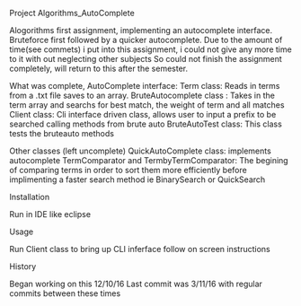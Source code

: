 
Project  Algorithms_AutoComplete

Alogorithms first assignment, implementing an autocomplete interface. Bruteforce first followed by a quicker autocomplete. 
Due to the amount of time(see commets) i put into this assignment, i could not give any more time to it with out neglecting other subjects
So could not finish the assignment completely, will return to this after the semester.

What was complete, 
AutoComplete interface:
Term class: Reads in terms from a .txt file saves to an array.
BruteAutocomplete class : Takes in the term array and searchs for best match, the weight of term and all matches
Client class: Cli interface driven class, allows user to input a prefix to be searched calling methods from brute auto
BruteAutoTest class: This class tests the bruteauto methods

Other classes (left uncomplete)
QuickAutoComplete class: implements autocomplete
TermComparator and TermbyTermComparator: The begining of comparing terms in order to sort them more efficiently before implimenting a 
faster search method ie BinarySearch or QuickSearch

Installation

Run in IDE like eclipse

Usage

Run Client class to bring up CLI inferface follow on screen instructions

History

Began working on this 12/10/16
Last commit was 3/11/16
with regular commits between these times
